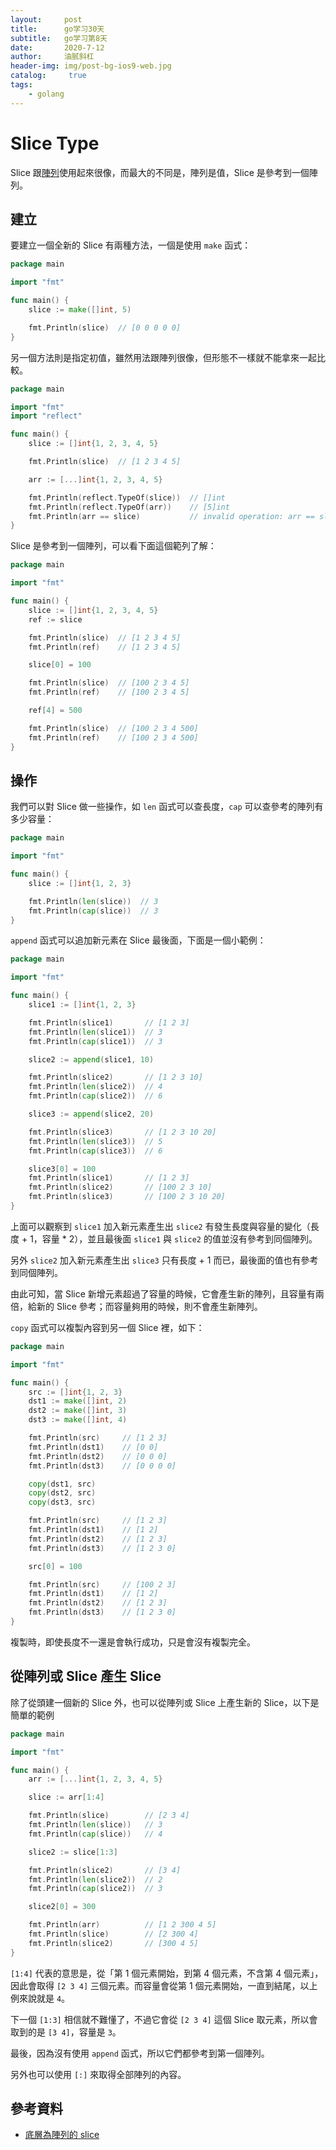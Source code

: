 ```yaml
---
layout:     post
title:      go学习30天
subtitle:   go学习第8天
date:       2020-7-12
author:     油腻斜杠
header-img: img/post-bg-ios9-web.jpg
catalog: 	 true
tags:
    - golang
---
```

# Slice Type

Slice 跟[陣列][Day 7]使用起來很像，而最大的不同是，陣列是值，Slice 是參考到一個陣列。

## 建立

要建立一個全新的 Slice 有兩種方法，一個是使用 `make` 函式：

```go
package main

import "fmt"

func main() {
	slice := make([]int, 5)

	fmt.Println(slice)  // [0 0 0 0 0]
}
```

另一個方法則是指定初值，雖然用法跟陣列很像，但形態不一樣就不能拿來一起比較。

```go
package main

import "fmt"
import "reflect"

func main() {
	slice := []int{1, 2, 3, 4, 5}

	fmt.Println(slice)  // [1 2 3 4 5]

	arr := [...]int{1, 2, 3, 4, 5}

	fmt.Println(reflect.TypeOf(slice))  // []int
	fmt.Println(reflect.TypeOf(arr))    // [5]int
	fmt.Println(arr == slice)           // invalid operation: arr == slice (mismatched types [5]int and []int)
}
```

Slice 是參考到一個陣列，可以看下面這個範列了解：

```go
package main

import "fmt"

func main() {
	slice := []int{1, 2, 3, 4, 5}
	ref := slice

	fmt.Println(slice)  // [1 2 3 4 5]
	fmt.Println(ref)    // [1 2 3 4 5]

	slice[0] = 100

	fmt.Println(slice)  // [100 2 3 4 5]
	fmt.Println(ref)    // [100 2 3 4 5]

	ref[4] = 500

	fmt.Println(slice)  // [100 2 3 4 500]
	fmt.Println(ref)    // [100 2 3 4 500]
}
```

## 操作

我們可以對 Slice 做一些操作，如 `len` 函式可以查長度，`cap` 可以查參考的陣列有多少容量：

```go
package main

import "fmt"

func main() {
	slice := []int{1, 2, 3}

	fmt.Println(len(slice))  // 3
	fmt.Println(cap(slice))  // 3
}
```

`append` 函式可以追加新元素在 Slice 最後面，下面是一個小範例：

```go
package main

import "fmt"

func main() {
	slice1 := []int{1, 2, 3}

	fmt.Println(slice1)       // [1 2 3]
	fmt.Println(len(slice1))  // 3
	fmt.Println(cap(slice1))  // 3

	slice2 := append(slice1, 10)

	fmt.Println(slice2)       // [1 2 3 10]
	fmt.Println(len(slice2))  // 4
	fmt.Println(cap(slice2))  // 6

	slice3 := append(slice2, 20)

	fmt.Println(slice3)       // [1 2 3 10 20]
	fmt.Println(len(slice3))  // 5
	fmt.Println(cap(slice3))  // 6

	slice3[0] = 100
	fmt.Println(slice1)       // [1 2 3]
	fmt.Println(slice2)       // [100 2 3 10]
	fmt.Println(slice3)       // [100 2 3 10 20]
}
```

上面可以觀察到 `slice1` 加入新元素產生出 `slice2` 有發生長度與容量的變化（長度 + 1，容量 * 2），並且最後面 `slice1` 與 `slice2` 的值並沒有參考到同個陣列。

另外 `slice2` 加入新元素產生出 `slice3` 只有長度 + 1 而已，最後面的值也有參考到同個陣列。

由此可知，當 Slice 新增元素超過了容量的時候，它會產生新的陣列，且容量有兩倍，給新的 Slice 參考；而容量夠用的時候，則不會產生新陣列。

`copy` 函式可以複製內容到另一個 Slice 裡，如下：

```go
package main

import "fmt"

func main() {
	src := []int{1, 2, 3}
	dst1 := make([]int, 2)
	dst2 := make([]int, 3)
	dst3 := make([]int, 4)

	fmt.Println(src)     // [1 2 3]
	fmt.Println(dst1)    // [0 0]
	fmt.Println(dst2)    // [0 0 0]
	fmt.Println(dst3)    // [0 0 0 0]

	copy(dst1, src)
	copy(dst2, src)
	copy(dst3, src)

	fmt.Println(src)     // [1 2 3]
	fmt.Println(dst1)    // [1 2]
	fmt.Println(dst2)    // [1 2 3]
	fmt.Println(dst3)    // [1 2 3 0]

	src[0] = 100

	fmt.Println(src)     // [100 2 3]
	fmt.Println(dst1)    // [1 2]
	fmt.Println(dst2)    // [1 2 3]
	fmt.Println(dst3)    // [1 2 3 0]
}
```

複製時，即使長度不一還是會執行成功，只是會沒有複製完全。


## 從陣列或 Slice 產生 Slice

除了從頭建一個新的 Slice 外，也可以從陣列或 Slice 上產生新的 Slice，以下是簡單的範例

```go
package main

import "fmt"

func main() {
	arr := [...]int{1, 2, 3, 4, 5}

	slice := arr[1:4]

	fmt.Println(slice)        // [2 3 4]
	fmt.Println(len(slice))   // 3
	fmt.Println(cap(slice))   // 4

	slice2 := slice[1:3]

	fmt.Println(slice2)       // [3 4]
	fmt.Println(len(slice2))  // 2
	fmt.Println(cap(slice2))  // 3

	slice2[0] = 300

	fmt.Println(arr)          // [1 2 300 4 5]
	fmt.Println(slice)        // [2 300 4]
	fmt.Println(slice2)       // [300 4 5]
}
```

`[1:4]` 代表的意思是，從「第 1 個元素開始，到第 4 個元素，不含第 4 個元素」，因此會取得 `[2 3 4]` 三個元素。而容量會從第 1 個元素開始，一直到結尾，以上例來說就是 `4`。

下一個 `[1:3]` 相信就不難懂了，不過它會從 `[2 3 4]` 這個 Slice 取元素，所以會取到的是 `[3 4]`，容量是 `3`。

最後，因為沒有使用 `append` 函式，所以它們都參考到第一個陣列。

另外也可以使用 `[:]` 來取得全部陣列的內容。

## 參考資料

* [底層為陣列的 slice](https://openhome.cc/Gossip/Go/Slice.html)

[Day 7]: day07.md
